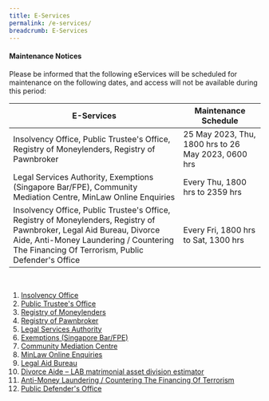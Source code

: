 ```yaml
---
title: E-Services
permalink: /e-services/
breadcrumb: E-Services
---
```

<!--#### **Urgent Maintenance Notice**
Please be informed that the following eServices will be unavailable for urgent maintenance on the following date, and access will not be available during this period: 

| eServices | Maintenance Schedule | <br>
| -------- | -------- | -------- |
| Insolvency Office, Public Trustee's Office, Registry of Moneylenders, Registry of Pawnbroker     |  22 May, Mon 0800 hrs to 24 May, Wed 0900 hrs -->


#### **Maintenance Notices**
Please be informed that the following eServices will be scheduled for  maintenance on the following dates, and access will not be available during this period: 

| E-Services | Maintenance Schedule |
| -------- | -------- |
| Insolvency Office, Public Trustee's Office, Registry of Moneylenders, Registry of Pawnbroker    | 25 May 2023, Thu, 1800 hrs to 26 May 2023, 0600 hrs     | 
| Legal Services Authority, Exemptions (Singapore Bar/FPE), Community Mediation Centre, MinLaw Online Enquiries     | Every Thu, 1800 hrs to 2359 hrs     |
| Insolvency Office, Public Trustee's Office, Registry of Moneylenders, Registry of Pawnbroker, Legal Aid Bureau, Divorce Aide,  Anti-Money Laundering / Countering The Financing Of Terrorism, Public Defender's Office    | Every Fri, 1800 hrs to Sat, 1300 hrs     |


 
<br>

1. [Insolvency Office](https://eservices.mlaw.gov.sg/io/)	
2. [Public Trustee's Office](https://eservices.mlaw.gov.sg/pto/)
3. [Registry of Moneylenders](https://eservices.mlaw.gov.sg/rom/)	
4. [Registry of Pawnbroker](https://eservices.mlaw.gov.sg/rop/)	
5. [Legal Services Authority](https://eservices.mlaw.gov.sg/lsra/lsra-home)	
6. [Exemptions (Singapore Bar/FPE)](https://eservices.mlaw.gov.sg/li/ems/application/exemption.aspx) 	
7. [Community Mediation Centre](https://cmc.mlaw.gov.sg/e-services/apply-online/)
8. [MinLaw Online Enquiries](https://go.gov.sg/contactminlaw)
9. [Legal Aid Bureau](https://eservices.mlaw.gov.sg/labesvc/)	
10. [Divorce Aide – LAB matrimonial asset division estimator](https://eservices.mlaw.gov.sg/labesvc/common/loadDivorceAIDEv2.do)
11. [Anti-Money Laundering / Countering The Financing Of Terrorism](https://acd.mlaw.gov.sg)
12. [Public Defender's Office](https://go.gov.sg/applypdo)